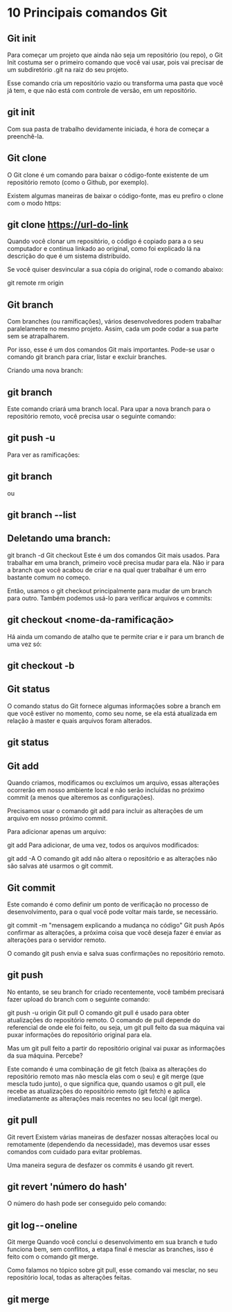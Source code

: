 # 10 Principais comandos Git

## Git init
Para começar um projeto que ainda não seja um repositório (ou repo), o Git Init costuma ser o primeiro comando que você vai usar, pois vai precisar de um subdiretório .git na raiz do seu projeto.

Esse comando cria um repositório vazio ou transforma uma pasta que você já tem, e que não está com controle de versão, em um repositório.

## git init
Com sua pasta de trabalho devidamente iniciada, é hora de começar a preenchê-la.

## Git clone
O Git clone é um comando para baixar o código-fonte existente de um repositório remoto (como o Github, por exemplo).

Existem algumas maneiras de baixar o código-fonte, mas eu prefiro o clone com o modo https:

## git clone <https://url-do-link>
Quando você clonar um repositório, o código é copiado para a o seu computador e continua linkado ao original, como foi explicado lá na descrição do que é um sistema distribuído.

Se você quiser desvincular a sua cópia do original, rode o comando abaixo:

git remote rm origin
## Git branch
Com branches (ou ramificações), vários desenvolvedores podem trabalhar paralelamente no mesmo projeto. Assim, cada um pode codar a sua parte sem se atrapalharem.

Por isso, esse é um dos comandos Git mais importantes. Pode-se usar o comando git branch para criar, listar e excluir branches.

Criando uma nova branch:

## git branch <nome-da-branch>
Este comando criará uma branch local. Para upar a nova branch para o repositório remoto, você precisa usar o seguinte comando:

## git push -u <remote> <nome-da-branch>
Para ver as ramificações:

## git branch 
ou
## git branch --list

## Deletando uma branch:

git branch -d <nome-da-branch>
Git checkout
Este é um dos comandos Git mais usados. Para trabalhar em uma branch, primeiro você precisa mudar para ela. Não ir para a branch que você acabou de criar e na qual quer trabalhar é um erro bastante comum no começo.

Então, usamos o git checkout principalmente para mudar de um branch para outro. Também podemos usá-lo para verificar arquivos e commits:

## git checkout <nome-da-ramificação>
Há ainda um comando de atalho que te permite criar e ir para um branch de uma vez só:

## git checkout -b <nome-da-branch>
## Git status
O comando status do Git fornece algumas informações sobre a branch em que você estiver no momento, como seu nome, se ela está atualizada em relação à master e quais arquivos foram alterados.

## git status
## Git add
Quando criamos, modificamos ou excluímos um arquivo, essas alterações ocorrerão em nosso ambiente local e não serão incluídas no próximo commit (a menos que alteremos as configurações).

Precisamos usar o comando git add para incluir as alterações de um arquivo em nosso próximo commit.

Para adicionar apenas um arquivo:

git add <arquivo>
Para adicionar, de uma vez, todos os arquivos modificados:

git add -A
O comando git add não altera o repositório e as alterações não são salvas até usarmos o git commit.

## Git commit
Este comando é como definir um ponto de verificação no processo de desenvolvimento, para o qual você pode voltar mais tarde, se necessário.

git commit -m "mensagem explicando a mudança no código"
Git push
Após confirmar as alterações, a próxima coisa que você deseja fazer é enviar as alterações para o servidor remoto.

O comando git push envia e salva suas confirmações no repositório remoto.

## git push <remote> <nome-do-branch>
No entanto, se seu branch for criado recentemente, você também precisará fazer upload do branch com o seguinte comando:

git push -u origin <nome-do-branch>
Git pull
O comando git pull é usado para obter atualizações do repositório remoto. O comando de pull depende do referencial de onde ele foi feito, ou seja, um git pull feito da sua máquina vai puxar informações do repositório original para ela.

Mas um git pull feito a partir do repositório original vai puxar as informações da sua máquina. Percebe?

Este comando é uma combinação de git fetch (baixa as alterações do repositório remoto mas não mescla elas com o seu) e git merge (que mescla tudo junto), o que significa que, quando usamos o git pull, ele recebe as atualizações do repositório remoto (git fetch) e aplica imediatamente as alterações mais recentes no seu local (git merge).

## git pull <remote>
Git revert
Existem várias maneiras de desfazer nossas alterações local ou remotamente (dependendo da necessidade), mas devemos usar esses comandos com cuidado para evitar problemas.

Uma maneira segura de desfazer os commits é usando git revert.

## git revert 'número do hash'
O número do hash pode ser conseguido pelo comando:

## git log -- oneline
Git merge
Quando você conclui o desenvolvimento em sua branch e tudo funciona bem, sem conflitos, a etapa final é mesclar as branches, isso é feito com o comando git merge.

Como falamos no tópico sobre git pull, esse comando vai mesclar, no seu repositório local, todas as alterações feitas.

## git merge <nome-da-branch>